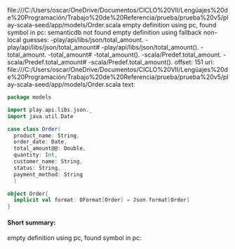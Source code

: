 file:///C:/Users/oscar/OneDrive/Documentos/CICLO%20VII/Lengüajes%20de%20Programación/Trabajo%20de%20Referencia/prueba/prueba%20v5/play-scala-seed/app/models/Order.scala
empty definition using pc, found symbol in pc: 
semanticdb not found
empty definition using fallback
non-local guesses:
	 -play/api/libs/json/total_amount.
	 -play/api/libs/json/total_amount#
	 -play/api/libs/json/total_amount().
	 -total_amount.
	 -total_amount#
	 -total_amount().
	 -scala/Predef.total_amount.
	 -scala/Predef.total_amount#
	 -scala/Predef.total_amount().
offset: 151
uri: file:///C:/Users/oscar/OneDrive/Documentos/CICLO%20VII/Lengüajes%20de%20Programación/Trabajo%20de%20Referencia/prueba/prueba%20v5/play-scala-seed/app/models/Order.scala
text:
```scala
package models

import play.api.libs.json._
import java.util.Date

case class Order(
  product_name: String,
  order_date: Date,
  total_amount@@: Double,
  quantity: Int,
  customer_name: String,
  status: String,
  payment_method: String
  )

object Order{
  implicit val format: OFormat[Order] = Json.format[Order]
}

```


#### Short summary: 

empty definition using pc, found symbol in pc: 